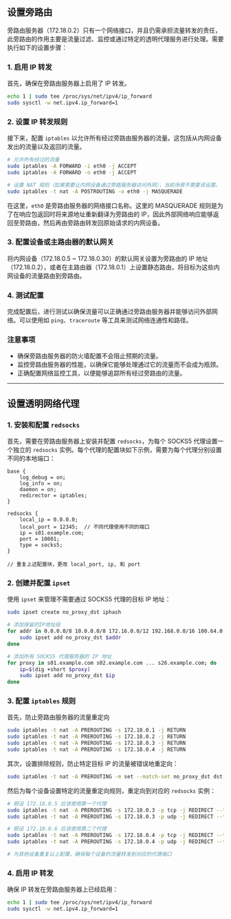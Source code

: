 ## 设置旁路由

旁路由服务器（172.18.0.2）只有一个网络接口，并且仍需承担流量转发的责任，此旁路由的作用主要是流量过滤、监控或通过特定的透明代理服务进行处理。需要执行如下的设置步骤：

### 1. 启用 IP 转发
首先，确保在旁路由服务器上启用了 IP 转发。

```bash
echo 1 | sudo tee /proc/sys/net/ipv4/ip_forward
sudo sysctl -w net.ipv4.ip_forward=1
```

### 2. 设置 IP 转发规则
接下来，配置 `iptables` 以允许所有经过旁路由服务器的流量。这包括从内网设备发出的流量以及返回的流量。

```bash
# 允许所有经过的流量
sudo iptables -A FORWARD -i eth0 -j ACCEPT
sudo iptables -A FORWARD -o eth0 -j ACCEPT

# 设置 NAT 规则（如果需要让内网设备通过旁路服务器访问外网），当前场景不需要该设置。
sudo iptables -t nat -A POSTROUTING -o eth0 -j MASQUERADE
```
在这里，`eth0` 是旁路由服务器的网络接口名称。这里的 MASQUERADE 规则是为了在响应包返回时将来源地址重新翻译为旁路由的 IP，因此外部网络响应能够返回至旁路由，然后再由旁路由转发回原始请求的内网设备。

### 3. 配置设备或主路由器的默认网关
将内网设备（172.18.0.5 ~ 172.18.0.30）的默认网关设置为旁路由的 IP 地址（172.18.0.2），或者在主路由器（172.18.0.1）上设置静态路由，将目标为这些内网设备的流量路由到旁路由。

### 4. 测试配置
完成配置后，进行测试以确保流量可以正确通过旁路由服务器并能够访问外部网络。可以使用如 `ping`、`traceroute` 等工具来测试网络连通性和路径。

### 注意事项
- 确保旁路由服务器的防火墙配置不会阻止预期的流量。
- 监控旁路由服务器的性能，以确保它能够处理通过它的流量而不会成为瓶颈。
- 正确配置网络监控工具，以便能够追踪所有经过旁路由的流量。

-----------------------------------------------------
## 设置透明网络代理

### 1. 安装和配置 `redsocks`

首先，需要在旁路由服务器上安装并配置 `redsocks`，为每个 SOCKS5 代理设置一个独立的 `redsocks` 实例。每个代理的配置块如下示例，需要为每个代理分别设置不同的本地端口：

```plaintext
base {
    log_debug = on;
    log_info = on;
    daemon = on;
    redirector = iptables;
}

redsocks {
    local_ip = 0.0.0.0;
    local_port = 12345;  // 不同代理使用不同的端口
    ip = s01.example.com;
    port = 10801;
    type = socks5;
}

// 重复上述配置块，更改 local_port, ip, 和 port
```

### 2. 创建并配置 `ipset`

使用 `ipset` 来管理不需要通过 SOCKS5 代理的目标 IP 地址：

```bash
sudo ipset create no_proxy_dst iphash

# 添加保留的IP地址段
for addr in 0.0.0.0/8 10.0.0.0/8 172.16.0.0/12 192.168.0.0/16 100.64.0.0/12 127.0.0.0/8 169.254.0.0/16 224.0.0.0/4 240.0.0.0/4 198.18.0.0/15 192.88.99.0/24 192.0.0.0/24 192.0.2.0/24; do
    sudo ipset add no_proxy_dst $addr
done

# 添加所有 SOCKS5 代理服务器的 IP 地址
for proxy in s01.example.com s02.example.com ... s26.example.com; do
    ip=$(dig +short $proxy)
    sudo ipset add no_proxy_dst $ip
done
```

### 3. 配置 `iptables` 规则

首先，防止旁路由服务器的流量重定向

```bash
sudo iptables -t nat -A PREROUTING -s 172.18.0.1 -j RETURN
sudo iptables -t nat -A PREROUTING -s 172.18.0.2 -j RETURN
sudo iptables -t nat -A PREROUTING -s 172.18.0.3 -j RETURN
sudo iptables -t nat -A PREROUTING -s 172.18.0.4 -j RETURN
```

其次，设置排除规则，防止特定目标 IP 的流量被错误地重定向：

```bash
sudo iptables -t nat -A PREROUTING -m set --match-set no_proxy_dst dst -j RETURN
```

然后为每个设备设置特定的流量重定向规则，重定向到对应的 `redsocks` 实例：

```bash
# 假设 172.18.0.5 应该使用第一个代理
sudo iptables -t nat -A PREROUTING -s 172.18.0.3 -p tcp -j REDIRECT --to-port 12345
sudo iptables -t nat -A PREROUTING -s 172.18.0.3 -p udp -j REDIRECT --to-port 12345

# 假设 172.18.0.6 应该使用第二个代理
sudo iptables -t nat -A PREROUTING -s 172.18.0.4 -p tcp -j REDIRECT --to-port 12346
sudo iptables -t nat -A PREROUTING -s 172.18.0.4 -p udp -j REDIRECT --to-port 12346

# 为其他设备重复以上配置，确保每个设备的流量转发到对应的代理端口
```

### 4. 启用 IP 转发

确保 IP 转发在旁路由服务器上已经启用：

```bash
echo 1 | sudo tee /proc/sys/net/ipv4/ip_forward
sudo sysctl -w net.ipv4.ip_forward=1
```
